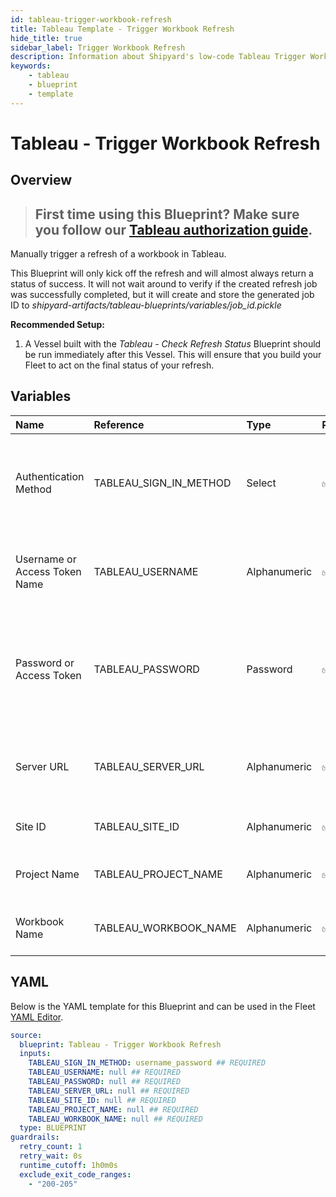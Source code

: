 ```yaml
---
id: tableau-trigger-workbook-refresh
title: Tableau Template - Trigger Workbook Refresh
hide_title: true
sidebar_label: Trigger Workbook Refresh
description: Information about Shipyard's low-code Tableau Trigger Workbook Refresh blueprint. Trigger a manual refresh of a specified workbook in Tableau.
keywords:
    - tableau
    - blueprint
    - template
---
```


# Tableau - Trigger Workbook Refresh

## Overview

> ## **First time using this Blueprint? Make sure you follow our [Tableau authorization guide](https://www.shipyardapp.com/docs/blueprint-library/tableau/tableau-authorization/)**.

Manually trigger a refresh of a workbook in Tableau.

This Blueprint will only kick off the refresh and will almost always return a status of success. It will not wait around to verify if the created refresh job was successfully completed, but it will create and store the generated job ID to _shipyard-artifacts/tableau-blueprints/variables/job_id.pickle_

**Recommended Setup:**

1. A Vessel built with the _Tableau - Check Refresh Status_ Blueprint should be run immediately after this Vessel. This will ensure that you build your Fleet to act on the final status of your refresh.



## Variables

| Name                          | Reference              | Type         | Required           | Default             | Options                                                                                | Description                                                                                                            |
|:------------------------------|:-----------------------|:-------------|:-------------------|:--------------------|:---------------------------------------------------------------------------------------|:-----------------------------------------------------------------------------------------------------------------------|
| Authentication Method         | TABLEAU_SIGN_IN_METHOD | Select       | :white_check_mark: | `username_password` | Username & Password: `username_password`<br></br><br></br>Access Token: `access_token` | Determine which authentication method to use when connecting to Tableau.                                               |
| Username or Access Token Name | TABLEAU_USERNAME       | Alphanumeric | :white_check_mark: | -                   | -                                                                                      | Your personal username or the name of the access token that you use to log in with Tableau.                            |
| Password or Access Token      | TABLEAU_PASSWORD       | Password     | :white_check_mark: | -                   | -                                                                                      | The password associated with the provided username OR the access token associated with the provided access token name. |
| Server URL                    | TABLEAU_SERVER_URL     | Alphanumeric | :white_check_mark: | -                   | -                                                                                      | The scheme, subdomain, domain, and top-level domain (TLD) of your Tableau URL.                                         |
| Site ID                       | TABLEAU_SITE_ID        | Alphanumeric | :white_check_mark: | -                   | -                                                                                      | Typically found in the URL as /site/YOURSITEID/                                                                        |
| Project Name                  | TABLEAU_PROJECT_NAME   | Alphanumeric | :white_check_mark: | -                   | -                                                                                      | The project name that the Datasource belongs to.                                                                       |
| Workbook Name                 | TABLEAU_WORKBOOK_NAME  | Alphanumeric | :white_check_mark: | -                   | -                                                                                      | Name of the published workbook you want to refresh.                                                                    |


## YAML

Below is the YAML template for this Blueprint and can be used in the Fleet [YAML Editor](../../reference/fleets/yaml-editor.md).

```yaml
source:
  blueprint: Tableau - Trigger Workbook Refresh
  inputs:
    TABLEAU_SIGN_IN_METHOD: username_password ## REQUIRED
    TABLEAU_USERNAME: null ## REQUIRED
    TABLEAU_PASSWORD: null ## REQUIRED
    TABLEAU_SERVER_URL: null ## REQUIRED
    TABLEAU_SITE_ID: null ## REQUIRED
    TABLEAU_PROJECT_NAME: null ## REQUIRED
    TABLEAU_WORKBOOK_NAME: null ## REQUIRED
  type: BLUEPRINT
guardrails:
  retry_count: 1
  retry_wait: 0s
  runtime_cutoff: 1h0m0s
  exclude_exit_code_ranges:
    - "200-205"
```
